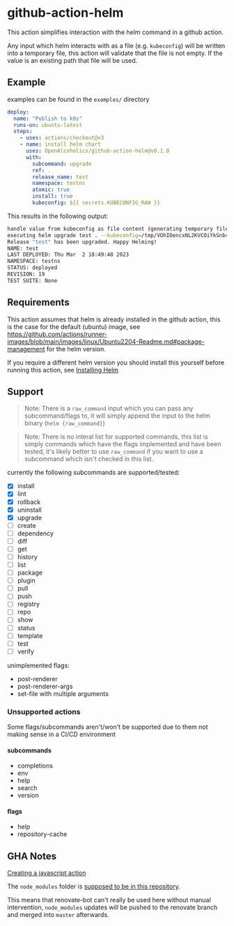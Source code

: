 # github-action-helm

This action simplifies interaction with the helm command in a github action.

Any input which helm interacts with as a file (e.g. `kubeconfig`) will be written into a temporary file, this action will validate that the file is not empty. If the value is an existing path that file will be used.

## Example

examples can be found in the `examples/` directory

```yaml
deploy:
  name: "Publish to k8s"
  runs-on: ubuntu-latest
  steps:
    - uses: actions/checkout@v3
    - name: install helm chart
      uses: OpenAlcoholics/github-action-helm@v0.1.0
      with:
        subcommand: upgrade
        ref: .
        release_name: test
        namespace: testns
        atomic: true
        install: true
        kubeconfig: ${{ secrets.KUBECONFIG_RAW }}
```

This results in the following output:

```bash
handle value from kubeconfig as file content (generating temporary file)
executing helm upgrade test . --kubeconfig=/tmp/VOhIOencxNL2KVCOiYkSnb46aNspaicSs1iEdRnmxtUIlQ6qbPFWBZ74DrAk8Box --namespace=testns --output=table --timeout=5m0s
Release "test" has been upgraded. Happy Helming!
NAME: test
LAST DEPLOYED: Thu Mar  2 18:49:48 2023
NAMESPACE: testns
STATUS: deployed
REVISION: 19
TEST SUITE: None

```


## Requirements

This action assumes that helm is already installed in the github action, this is the case for the default (ubuntu) image, see https://github.com/actions/runner-images/blob/main/images/linux/Ubuntu2204-Readme.md#package-management for the helm version.

If you require a different helm version you should install this yourself before running this action, see [Installing Helm](https://helm.sh/docs/intro/install/)

## Support

> Note: There is a `raw_command` input which you can pass any subcommand/flags to, it will simply append the input to the helm binary (`helm {raw_command}`)

> Note: There is no interal list for supported commands, this list is simply commands which have the flags implemented and have been tested, it's likely better to use `raw_command` if you want to use a subcommand which isn't checked in this list.

currently the following subcommands are supported/tested:

- [x] install
- [x] lint
- [x] rollback
- [x] uninstall
- [x] upgrade
- [ ] create
- [ ] dependency
- [ ] diff
- [ ] get
- [ ] history
- [ ] list
- [ ] package
- [ ] plugin
- [ ] pull
- [ ] push
- [ ] registry
- [ ] repo
- [ ] show
- [ ] status
- [ ] template
- [ ] test
- [ ] verify

unimplemented flags:

- post-renderer
- post-renderer-args
- set-file with multiple arguments

### Unsupported actions

Some flags/subcommands aren't/won't be supported due to them not making sense in a CI/CD environment


#### subcommands

- completions
- env
- help
- search
- version

#### flags

- help
- repository-cache

## GHA Notes

[Creating a javascript action](https://docs.github.com/en/actions/creating-actions/creating-a-javascript-action)

The `node_modules` folder is [supposed to be in this repository](https://docs.github.com/en/actions/creating-actions/creating-a-javascript-action#commit-tag-and-push-your-action-to-github).

This means that renovate-bot can't really be used here without manual intervention, `node_modules` updates will be pushed to the renovate branch and merged into `master` afterwards.
